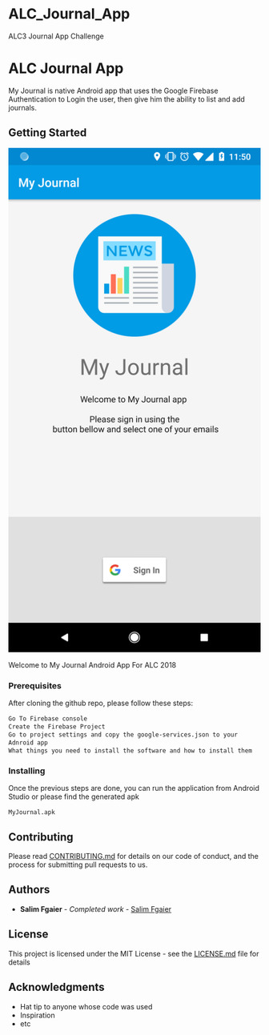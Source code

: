 # ALC_Journal_App
ALC3 Journal App Challenge


# ALC Journal App

My Journal is native Android app that uses the Google Firebase Authentication to Login the user, then give him the ability to list and add journals.

## Getting Started

![alt text](https://github.com/salimsuke/ALC_Journal_App/blob/masterLocal/Screenshots/36505184_10217354382678013_4163502448763207680_n.png)

Welcome to My Journal Android App For ALC 2018

### Prerequisites


After cloning the github repo, please follow these steps: 

```
Go To Firebase console
Create the Firebase Project 
Go to project settings and copy the google-services.json to your Adnroid app
What things you need to install the software and how to install them

```

### Installing

Once the previous steps are done, you can run the application from Android Studio or please find the generated apk


```
MyJournal.apk

```

## Contributing

Please read [CONTRIBUTING.md](https://gist.github.com/PurpleBooth/b24679402957c63ec426) for details on our code of conduct, and the process for submitting pull requests to us.


## Authors

* **Salim Fgaier** - *Completed work* - [Salim Fgaier](https://github.com/Salimsuke)

## License

This project is licensed under the MIT License - see the [LICENSE.md](LICENSE.md) file for details

## Acknowledgments

* Hat tip to anyone whose code was used
* Inspiration
* etc

